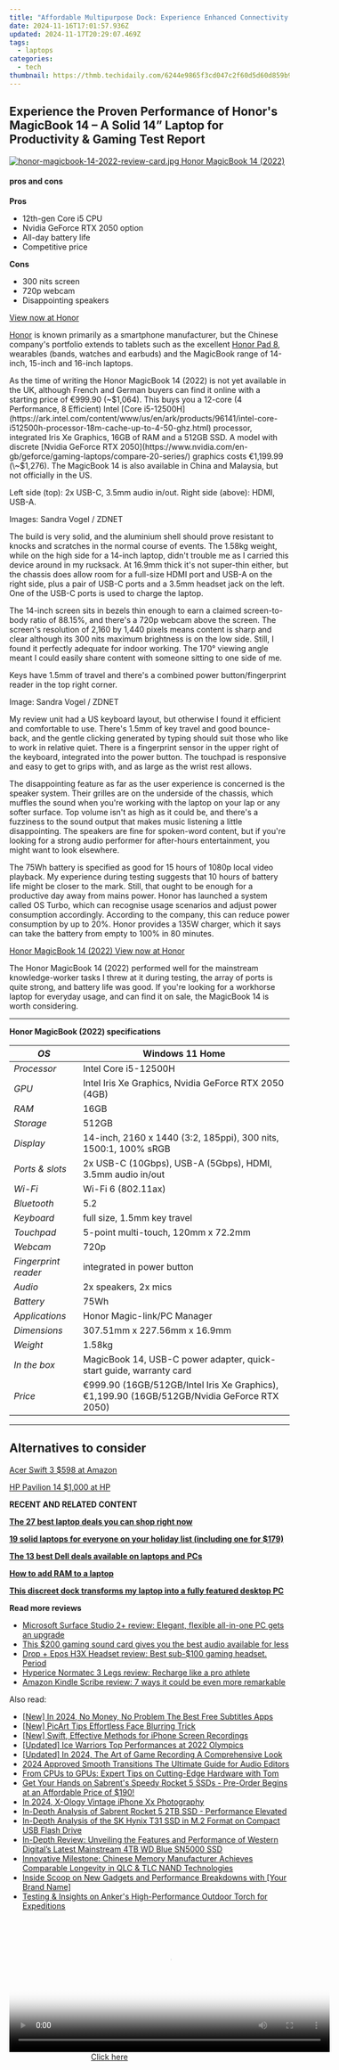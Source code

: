 ```yaml
---
title: "Affordable Multipurpose Dock: Experience Enhanced Connectivity with Two 4K HDMI Outputs for Just $49 – Top Pick From ZDNet!"
date: 2024-11-16T17:01:57.936Z
updated: 2024-11-17T20:29:07.469Z
tags:
  - laptops
categories:
  - tech
thumbnail: https://thmb.techidaily.com/6244e9865f3cd047c2f60d5d60d859b9d635a96ea7300f114708b93a9cc09aeb.JPG
---
```


## Experience the Proven Performance of Honor's MagicBook 14 – A Solid 14” Laptop for Productivity & Gaming  Test Report

[![honor-magicbook-14-2022-review-card.jpg](https://www.zdnet.com/a/img/2022/12/16/0c4e330f-c4f2-42e7-8769-a129728b21a3/honor-magicbook-14-2022-review-card.jpg) Honor MagicBook 14 (2022)](https://www.hihonor.com/fr/laptops/honor-magicbook-14-2022/buy/) 

#### pros and cons

**Pros** 
* 12th-gen Core i5 CPU
* Nvidia GeForce RTX 2050 option
* All-day battery life
* Competitive price

**Cons** 
* 300 nits screen
* 720p webcam
* Disappointing speakers

[View now at Honor](https://www.hihonor.com/fr/laptops/honor-magicbook-14-2022/buy/)

[Honor](https://www.hihonor.com/global/) is known primarily as a smartphone manufacturer, but the Chinese company's portfolio extends to tablets such as the excellent [Honor Pad 8](https://www.zdnet.com/article/honor-pad-8-review/), wearables (bands, watches and earbuds) and the MagicBook range of 14-inch, 15-inch and 16-inch laptops. 

As the time of writing the Honor MagicBook 14 (2022) is not yet available in the UK, although French and German buyers can find it online with a starting price of €999.90 (\~$1,064). This buys you a 12-core (4 Performance, 8 Efficient) Intel [Core i5-12500H](https://ark.intel.com/content/www/us/en/ark/products/96141/intel-core-i512500h-processor-18m-cache-up-to-4-50-ghz.html) processor, integrated Iris Xe Graphics, 16GB of RAM and a 512GB SSD. A model with discrete [Nvidia GeForce RTX 2050](https://www.nvidia.com/en-gb/geforce/gaming-laptops/compare-20-series/) graphics costs €1,199.99 (\~$1,276). The MagicBook 14 is also available in China and Malaysia, but not officially in the US. 

Left side (top): 2x USB-C, 3.5mm audio in/out. Right side (above): HDMI, USB-A.

Images: Sandra Vogel / ZDNET

The build is very solid, and the aluminium shell should prove resistant to knocks and scratches in the normal course of events. The 1.58kg weight, while on the high side for a 14-inch laptop, didn't trouble me as I carried this device around in my rucksack. At 16.9mm thick it's not super-thin either, but the chassis does allow room for a full-size HDMI port and USB-A on the right side, plus a pair of USB-C ports and a 3.5mm headset jack on the left. One of the USB-C ports is used to charge the laptop. 

The 14-inch screen sits in bezels thin enough to earn a claimed screen-to-body ratio of 88.15%, and there's a 720p webcam above the screen. The screen's resolution of 2,160 by 1,440 pixels means content is sharp and clear although its 300 nits maximum brightness is on the low side. Still, I found it perfectly adequate for indoor working. The 170° viewing angle meant I could easily share content with someone sitting to one side of me. 

Keys have 1.5mm of travel and there's a combined power button/fingerprint reader in the top right corner.

Image: Sandra Vogel / ZDNET

My review unit had a US keyboard layout, but otherwise I found it efficient and comfortable to use. There's 1.5mm of key travel and good bounce-back, and the gentle clicking generated by typing should suit those who like to work in relative quiet. There is a fingerprint sensor in the upper right of the keyboard, integrated into the power button. The touchpad is responsive and easy to get to grips with, and as large as the wrist rest allows. 

The disappointing feature as far as the user experience is concerned is the speaker system. Their grilles are on the underside of the chassis, which muffles the sound when you're working with the laptop on your lap or any softer surface. Top volume isn't as high as it could be, and there's a fuzziness to the sound output that makes music listening a little disappointing. The speakers are fine for spoken-word content, but if you're looking for a strong audio performer for after-hours entertainment, you might want to look elsewhere. 

The 75Wh battery is specified as good for 15 hours of 1080p local video playback. My experience during testing suggests that 10 hours of battery life might be closer to the mark. Still, that ought to be enough for a productive day away from mains power. Honor has launched a system called OS Turbo, which can recognise usage scenarios and adjust power consumption accordingly. According to the company, this can reduce power consumption by up to 20%. Honor provides a 135W charger, which it says can take the battery from empty to 100% in 80 minutes.

[Honor MagicBook 14 (2022) View now at Honor](https://www.hihonor.com/fr/laptops/honor-magicbook-14-2022/buy/)

The Honor MagicBook 14 (2022) performed well for the mainstream knowledge-worker tasks I threw at it during testing, the array of ports is quite strong, and battery life was good. If you're looking for a workhorse laptop for everyday usage, and can find it on sale, the MagicBook 14 is worth considering. 

---

**Honor MagicBook (2022) specifications**

| _OS_                 | Windows 11 Home                                                                             |
| -------------------- | ------------------------------------------------------------------------------------------- |
| _Processor_          | Intel Core i5-12500H                                                                        |
| _GPU_                | Intel Iris Xe Graphics, Nvidia GeForce RTX 2050 (4GB)                                       |
| _RAM_                | 16GB                                                                                        |
| _Storage_            | 512GB                                                                                       |
| _Display_            | 14-inch, 2160 x 1440 (3:2, 185ppi), 300 nits, 1500:1, 100% sRGB                             |
| _Ports & slots_      | 2x USB-C (10Gbps), USB-A (5Gbps), HDMI, 3.5mm audio in/out                                  |
| _Wi-Fi_              | Wi-Fi 6 (802.11ax)                                                                          |
| _Bluetooth_          | 5.2                                                                                         |
| _Keyboard_           | full size, 1.5mm key travel                                                                 |
| _Touchpad_           | 5-point multi-touch, 120mm x 72.2mm                                                         |
| _Webcam_             | 720p                                                                                        |
| _Fingerprint reader_ | integrated in power button                                                                  |
| _Audio_              | 2x speakers, 2x mics                                                                        |
| _Battery_            | 75Wh                                                                                        |
| _Applications_       | Honor Magic-link/PC Manager                                                                 |
| _Dimensions_         | 307.51mm x 227.56mm x 16.9mm                                                                |
| _Weight_             | 1.58kg                                                                                      |
| _In the box_         | MagicBook 14, USB-C power adapter, quick-start guide, warranty card                         |
| _Price_              | €999.90 (16GB/512GB/Intel Iris Xe Graphics), €1,199.90 (16GB/512GB/Nvidia GeForce RTX 2050) |

---

##  Alternatives to consider

[Acer Swift 3 $598 at Amazon](https://buy.geni.us/Proxy.ashx?TSID=368250&GR%5FURL=https%3A%2F%2Fwww.amazon.com%2Fdp%2FB08YD1JLJF%3Ftag%3Dzd-buy-button-20%26ascsubtag%3D%5F%5FCOM%5FCLICK%5FID%5F%5F%7C39f0ab6a-9564-4e6a-a5c4-97448f67223c%7Cdtp&dtb=1)

[HP Pavilion 14 $1,000 at HP](https://www.tkqlhce.com/click-9041660-15850793?url=https%3A%2F%2Fwww.hp.com%2Fus-en%2Fshop%2Fpdp%2Fhp-pavilion-plus-laptop-14-eh0097nr&sid=zd-%5F%5FCOM%5FCLICK%5FID%5F%5F-dtp)

**RECENT AND RELATED CONTENT**

[**The 27 best laptop deals you can shop right now**](https://www.zdnet.com/article/laptop-deals/)

[**19 solid laptops for everyone on your holiday list (including one for $179)**](https://www.zdnet.com/article/laptop-gift-guide/)

[**The 13 best Dell deals available on laptops and PCs**](https://www.zdnet.com/article/dell-deals/)

[**How to add RAM to a laptop**](https://www.zdnet.com/article/how-to-add-ram-to-a-laptop/)

[**This discreet dock transforms my laptop into a fully featured desktop PC**](https://www.zdnet.com/article/this-discreet-dock-transforms-my-laptop-into-a-fully-featured-desktop-pc/)

**Read more reviews**

* [Microsoft Surface Studio 2+ review: Elegant, flexible all-in-one PC gets an upgrade](https://www.zdnet.com/article/microsoft-surface-studio-2-review/)
* [This $200 gaming sound card gives you the best audio available for less](https://www.zdnet.com/article/epos-gsx-1000-2nd-edition-review/)
* [Drop + Epos H3X Headset review: Best sub-$100 gaming headset. Period](https://www.zdnet.com/article/drop-epos-h3x-gaming-headset-review/)
* [Hyperice Normatec 3 Legs review: Recharge like a pro athlete](https://www.zdnet.com/article/hyperice-normatec-3-legs-review/)
* [Amazon Kindle Scribe review: 7 ways it could be even more remarkable](https://www.zdnet.com/article/amazon-kindle-scribe-review/)

<ins class="adsbygoogle"
     style="display:block"
     data-ad-format="autorelaxed"
     data-ad-client="ca-pub-7571918770474297"
     data-ad-slot="1223367746"></ins>

<ins class="adsbygoogle"
     style="display:block"
     data-ad-client="ca-pub-7571918770474297"
     data-ad-slot="8358498916"
     data-ad-format="auto"
     data-full-width-responsive="true"></ins>

<span class="atpl-alsoreadstyle">Also read:</span>
<div><ul>
<li><a href="https://youtube-tips.techidaily.com/n-2024-no-money-no-problem-the-best-free-subtitles-apps/"><u>[New] In 2024, No Money, No Problem The Best Free Subtitles Apps</u></a></li>
<li><a href="https://extra-guidance.techidaily.com/new-picart-tips-effortless-face-blurring-trick/"><u>[New] PicArt Tips Effortless Face Blurring Trick</u></a></li>
<li><a href="https://screen-video-capture.techidaily.com/new-swift-effective-methods-for-iphone-screen-recordings/"><u>[New] Swift, Effective Methods for iPhone Screen Recordings</u></a></li>
<li><a href="https://some-techniques.techidaily.com/updated-ice-warriors-top-performances-at-2022-olympics/"><u>[Updated] Ice Warriors Top Performances at 2022 Olympics</u></a></li>
<li><a href="https://remote-screen-capture.techidaily.com/updated-in-2024-the-art-of-game-recording-a-comprehensive-look/"><u>[Updated] In 2024, The Art of Game Recording A Comprehensive Look</u></a></li>
<li><a href="https://fox-helps.techidaily.com/2024-approved-smooth-transitions-the-ultimate-guide-for-audio-editors/"><u>2024 Approved Smooth Transitions The Ultimate Guide for Audio Editors</u></a></li>
<li><a href="https://hardware-reviews.techidaily.com/from-cpus-to-gpus-expert-tips-on-cutting-edge-hardware-with-tom/"><u>From CPUs to GPUs: Expert Tips on Cutting-Edge Hardware with Tom</u></a></li>
<li><a href="https://hardware-reviews.techidaily.com/get-your-hands-on-sabrents-speedy-rocket-5-ssds-pre-order-begins-at-an-affordable-price-of-190/"><u>Get Your Hands on Sabrent's Speedy Rocket 5 SSDs - Pre-Order Begins at an Affordable Price of $190!</u></a></li>
<li><a href="https://article-helps.techidaily.com/in-2024-x-ology-vintage-iphone-xx-photography/"><u>In 2024, X-Ology Vintage iPhone Xx Photography</u></a></li>
<li><a href="https://hardware-reviews.techidaily.com/in-depth-analysis-of-sabrent-rocket-5-2tb-ssd-performance-elevated/"><u>In-Depth Analysis of Sabrent Rocket 5 2TB SSD - Performance Elevated</u></a></li>
<li><a href="https://hardware-reviews.techidaily.com/in-depth-analysis-of-the-sk-hynix-t31-ssd-in-m2-format-on-compact-usb-flash-drive/"><u>In-Depth Analysis of the SK Hynix T31 SSD in M.2 Format on Compact USB Flash Drive</u></a></li>
<li><a href="https://hardware-reviews.techidaily.com/in-depth-review-unveiling-the-features-and-performance-of-western-digitals-latest-mainstream-4tb-wd-blue-sn5000-ssd/"><u>In-Depth Review: Unveiling the Features and Performance of Western Digital’s Latest Mainstream 4TB WD Blue SN5000 SSD</u></a></li>
<li><a href="https://hardware-reviews.techidaily.com/innovative-milestone-chinese-memory-manufacturer-achieves-comparable-longevity-in-qlc-and-tlc-nand-technologies/"><u>Innovative Milestone: Chinese Memory Manufacturer Achieves Comparable Longevity in QLC & TLC NAND Technologies</u></a></li>
<li><a href="https://hardware-reviews.techidaily.com/inside-scoop-on-new-gadgets-and-performance-breakdowns-with-your-brand-name/"><u>Inside Scoop on New Gadgets and Performance Breakdowns with [Your Brand Name]</u></a></li>
<li><a href="https://buynow-marvelous.techidaily.com/testing-and-insights-on-ankers-high-performance-outdoor-torch-for-expeditions/"><u>Testing & Insights on Anker's High-Performance Outdoor Torch for Expeditions</u></a></li>
</ul></div>

<!-- affiliate ads begin -->
<span id="1983545">
					<video width="576" height="240" style="cursor:pointer"
           poster="//a.impactradius-go.com/display-clicktoplayimage/1983545.png"
           onclick="if(!this.playClicked){this.play();this.setAttribute('controls',true);this.playClicked=true;}">
	   <source src="//a.impactradius-go.com/display-ad/22993-1983545">
	   <img src="//a.impactradius-go.com/display-clicktoplayimage/1983545.png" style="border: none; height: 100%; width: 100%; object-fit: contain">
	</video>
	<div style="width:360px;text-align:center"><a href="javascript:window.open(decodeURIComponent('https%3A%2F%2Fhomestyler.sjv.io%2Fc%2F5597632%2F1983545%2F22993'), '_blank');void(0);">Click here</a></div>
</span>
<img height="0" width="0" src="https://imp.pxf.io/i/5597632/1983545/22993" style="position:absolute;visibility:hidden;" border="0" />
<!-- affiliate ads end -->

